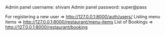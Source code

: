 Admin panel username: shivam
Admin panel password: super@pass

For registering a new user  => http://127.0.0.1:8000/auth/users/
Listing menu items => http://127.0.0.1:8000/restaurant/menu-items
List of Bookings => http://127.0.0.1:8000/restaurant/booking
